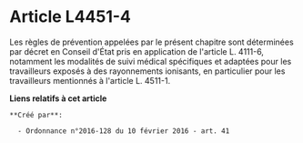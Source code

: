 # Article L4451-4

Les règles de prévention appelées par le présent chapitre sont déterminées par décret en Conseil d'État pris en application
de l'article L. 4111-6, notamment les modalités de suivi médical spécifiques et adaptées pour les travailleurs exposés à des
rayonnements ionisants, en particulier pour les travailleurs mentionnés à l'article L. 4511-1.

**Liens relatifs à cet article**

	**Créé par**:

	  - Ordonnance n°2016-128 du 10 février 2016 - art. 41
